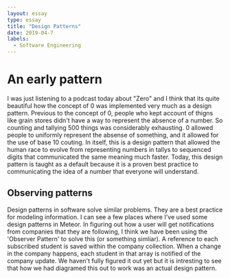 ```yaml
---
layout: essay
type: essay
title: "Design Patterns"
date: 2019-04-7
labels:
  - Software Engineering
---
```


# An early pattern

I was just listening to a podcast today about "Zero" and I think that its quite beautiful how the concept of 0 was implemented very much as a design pattern. 
Previous to the concept of 0, people who kept account of thigns like grain stores didn't have a way to represent the absence of a number. So counting and tallying 500 things 
was considerably exhausting. 0 allowed people to uniformly represent the absense of something, and it allowed for the use of base 10 couting. In itself, this is a design pattern that allowed the 
human race to evolve from representing numbers in tallys to sequenced digits that communicated the same meaning much faster.
Today, this design pattern is taught as a default because it is a proven best practice to communicating the idea of a number that everyone will understand. 

## Observing patterns
Design patterns in software solve similar problems. They are a best practice for modeling information. I can see a few places where I've used some design patterns in Meteor. 
In figuring out how a user will get notifications from companies that they are following, I think we have been using the 'Observer Pattern' to solve this (or something simliar). 
A reference to each subscribed student is saved within the company collection. When a change in the company happens, each student in that array is notified of the company update. 
We haven't fully figured it out yet but it is intresting to see that how we had diagramed this out to work was an actual design pattern. 
